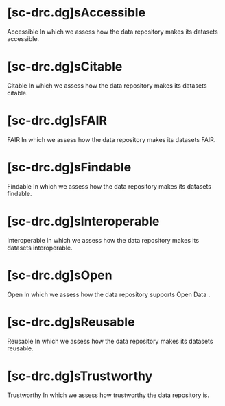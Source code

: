 #    [sc-drc.dg]sAccessible
Accessible
In which we assess how the data repository makes its datasets accessible.
#    [sc-drc.dg]sCitable
Citable
In which we assess how the data repository makes its datasets citable.
#    [sc-drc.dg]sFAIR
FAIR
In which we assess how the data repository makes its datasets FAIR.
#    [sc-drc.dg]sFindable
Findable
In which we assess how the data repository makes its datasets findable.
#    [sc-drc.dg]sInteroperable
Interoperable
In which we assess how the data repository makes its datasets interoperable.
#    [sc-drc.dg]sOpen
Open
In which we assess how the data repository supports Open Data .
#    [sc-drc.dg]sReusable
Reusable
In which we assess how the data repository makes its datasets reusable.
#    [sc-drc.dg]sTrustworthy
Trustworthy
In which we assess how trustworthy the data repository is.
